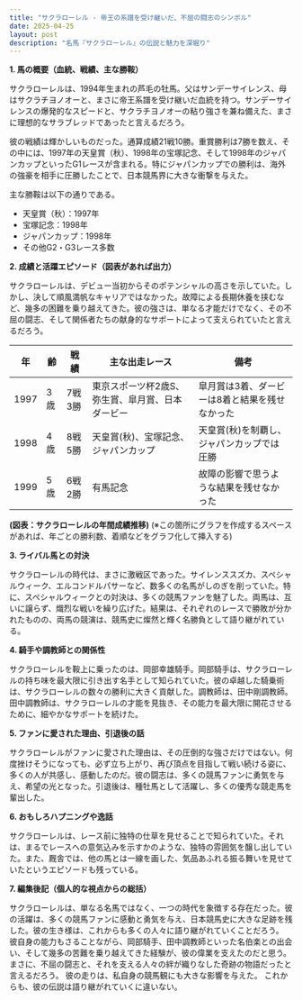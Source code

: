 ```yaml
---
title: "サクラローレル - 帝王の系譜を受け継いだ、不屈の闘志のシンボル"
date: 2025-04-25
layout: post
description: "名馬『サクラローレル』の伝説と魅力を深堀り"
---
```


**1. 馬の概要（血統、戦績、主な勝鞍）**

サクラローレルは、1994年生まれの芦毛の牡馬。父はサンデーサイレンス、母はサクラチヨノオーと、まさに帝王系譜を受け継いだ血統を持つ。サンデーサイレンスの爆発的なスピードと、サクラチヨノオーの粘り強さを兼ね備えた、まさに理想的なサラブレッドであったと言えるだろう。

彼の戦績は輝かしいものだった。通算成績21戦10勝。重賞勝利は7勝を数え、その中には、1997年の天皇賞（秋）、1998年の宝塚記念、そして1998年のジャパンカップといったG1レースが含まれる。特にジャパンカップでの勝利は、海外の強豪を相手に圧勝したことで、日本競馬界に大きな衝撃を与えた。

主な勝鞍は以下の通りである。

* 天皇賞（秋）：1997年
* 宝塚記念：1998年
* ジャパンカップ：1998年
* その他G2・G3レース多数


**2. 成績と活躍エピソード（図表があれば出力）**

サクラローレルは、デビュー当初からそのポテンシャルの高さを示していた。しかし、決して順風満帆なキャリアではなかった。故障による長期休養を挟むなど、幾多の困難を乗り越えてきた。彼の強さは、単なる才能だけでなく、その不屈の闘志、そして関係者たちの献身的なサポートによって支えられていたと言えるだろう。

| 年 | 齢 | 戦績 | 主な出走レース | 備考 |
|---|---|---|---|---|
| 1997 | 3歳 | 7戦3勝 | 東京スポーツ杯2歳S、弥生賞、皐月賞、日本ダービー | 皐月賞は3着、ダービーは8着と結果を残せなかった |
| 1998 | 4歳 | 8戦5勝 | 天皇賞(秋)、宝塚記念、ジャパンカップ | 天皇賞(秋)を制覇し、ジャパンカップでは圧勝 |
| 1999 | 5歳 | 6戦2勝 | 有馬記念 | 故障の影響で思うような結果を残せなかった |


**(図表：サクラローレルの年間成績推移)**  (※この箇所にグラフを作成するスペースがあれば、年ごとの勝利数、着順などをグラフ化して挿入する)


**3. ライバル馬との対決**

サクラローレルの時代は、まさに激戦区であった。サイレンススズカ、スペシャルウィーク、エルコンドルパサーなど、数多くの名馬がしのぎを削っていた。特に、スペシャルウィークとの対決は、多くの競馬ファンを魅了した。両馬は、互いに譲らず、熾烈な戦いを繰り広げた。結果は、それぞれのレースで勝敗が分かれたものの、両馬の競演は、競馬史に燦然と輝く名勝負として語り継がれている。


**4. 騎手や調教師との関係性**

サクラローレルを鞍上に乗ったのは、岡部幸雄騎手。岡部騎手は、サクラローレルの持ち味を最大限に引き出す名手として知られていた。彼の卓越した騎乗術は、サクラローレルの数々の勝利に大きく貢献した。調教師は、田中剛調教師。田中調教師は、サクラローレルの才能を見抜き、その能力を最大限に開花させるために、細やかなサポートを続けた。


**5. ファンに愛された理由、引退後の話**

サクラローレルがファンに愛された理由は、その圧倒的な強さだけではない。何度挫けそうになっても、必ず立ち上がり、再び頂点を目指して戦い続ける姿に、多くの人が共感し、感動したのだ。彼の闘志は、多くの競馬ファンに勇気を与え、希望の光となった。引退後は、種牡馬として活躍し、多くの優秀な競走馬を輩出した。


**6. おもしろハプニングや逸話**

サクラローレルは、レース前に独特の仕草を見せることで知られていた。それは、まるでレースへの意気込みを示すかのような、独特の雰囲気を醸し出していた。また、厩舎では、他の馬とは一線を画した、気品あふれる振る舞いを見せていたというエピソードも残っている。


**7. 編集後記（個人的な視点からの総括）**

サクラローレルは、単なる名馬ではなく、一つの時代を象徴する存在だった。彼の活躍は、多くの競馬ファンに感動と勇気を与え、日本競馬史に大きな足跡を残した。彼の生き様は、これからも多くの人々に語り継がれていくことだろう。  彼自身の能力もさることながら、岡部騎手、田中調教師といった名伯楽との出会い、そして幾多の苦難を乗り越えてきた経験が、彼の偉業を支えたのだと思う。  まさに、不屈の闘志と、それを支える人々の絆が織りなした奇跡の物語だったと言えるだろう。  彼の走りは、私自身の競馬観にも大きな影響を与えた。  これからも、彼の伝説は語り継がれていくに違いない。
